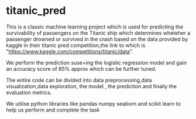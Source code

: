 # titanic_pred
This is a classic machine learning project which is used for predicting the survivability of passengers on the Titanic ship which determines wheteher a passenger drowned or survived in the crash based on the data provided by kaggle in their titanic pred competition,the link to which is "https://www.kaggle.com/competitions/titanic/data".

We perform the prediction suse=ing the logistic regression model and gain an accuracy score of 85% approx which can be further tuned.

The entire code can be divided into data preprocessing,data visualization,data exploration, the model , the prediction and finally the evaluation metrics.

We utilise python libraries like pandas numpy seaborn and scikit learn to help us perform and complete the task

